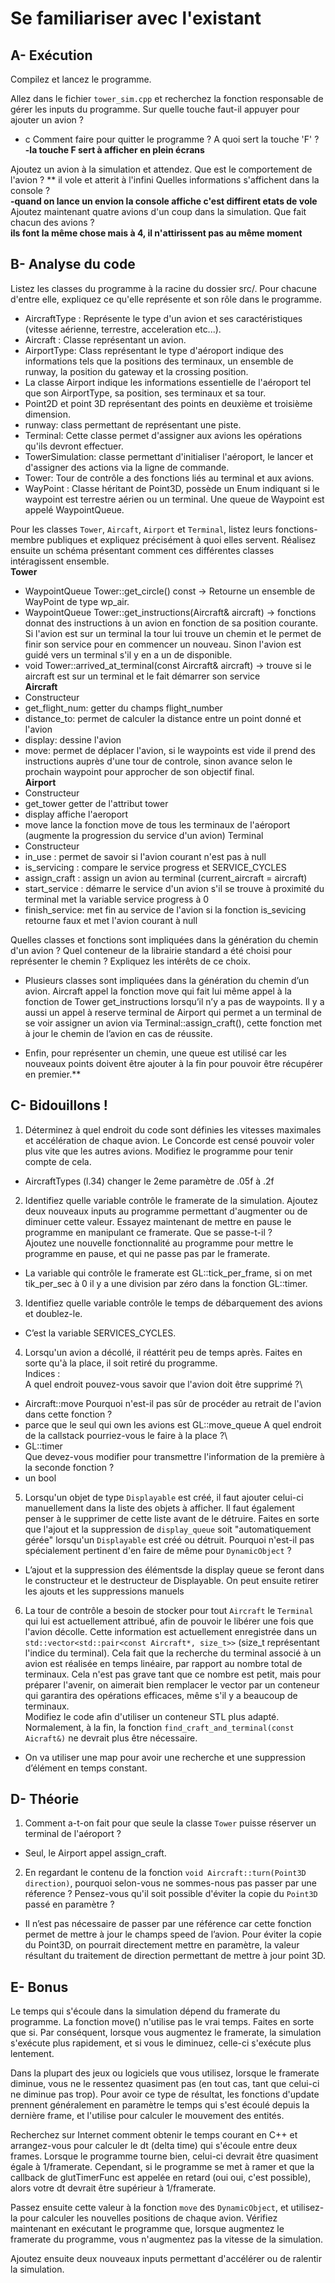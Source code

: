 # Se familiariser avec l'existant

## A- Exécution

Compilez et lancez le programme.

Allez dans le fichier `tower_sim.cpp` et recherchez la fonction responsable de gérer les inputs du programme.
Sur quelle touche faut-il appuyer pour ajouter un avion ?
* c
Comment faire pour quitter le programme ?
A quoi sert la touche 'F' ?
</br>**-la touche F sert à afficher en plein écrans**

Ajoutez un avion à la simulation et attendez.
Que est le comportement de l'avion ?
** il vole et atterit à l'infini
Quelles informations s'affichent dans la console ?
**</br>-quand on lance un envion la console affiche c'est diffirent etats de vole**  
Ajoutez maintenant quatre avions d'un coup dans la simulation.
Que fait chacun des avions ? 
**</br>ils font la même chose mais à 4, il n'attirissent pas au même moment**
## B- Analyse du code

Listez les classes du programme à la racine du dossier src/.
Pour chacune d'entre elle, expliquez ce qu'elle représente et son rôle dans le programme.
* AircraftType : Représente le type d'un avion et ses caractéristiques (vitesse aérienne, 
terrestre, acceleration etc...).
* Aircraft : Classe représentant un avion.
* AirportType: Class représentant le type d'aéroport indique des informations tels que la 
positions des terminaux, un ensemble de runway, la position du gateway et la crossing 
position.
* La classe Airport indique les informations essentielle de l'aéroport tel que son 
AirportType, sa position, ses terminaux et sa tour.
* Point2D et point 3D représentant des points en deuxième et troisième dimension.
* runway: class permettant de représentant une piste.
* Terminal: Cette classe permet d'assigner aux avions les opérations qu'ils devront 
effectuer.
* TowerSimulation: classe permettant d'initialiser l'aéroport, le lancer et d'assigner des 
actions via la ligne de commande.
* Tower: Tour de contrôle a des fonctions liés au terminal et aux avions.
* WayPoint : Classe héritant de Point3D, possède un Enum indiquant si le waypoint est 
terrestre aérien ou un terminal. Une queue de Waypoint est appelé WaypointQueue.


Pour les classes `Tower`, `Aircaft`, `Airport` et `Terminal`, listez leurs fonctions-membre publiques et expliquez précisément à quoi elles servent.
Réalisez ensuite un schéma présentant comment ces différentes classes intéragissent ensemble.
**<br/>Tower**
- WaypointQueue Tower::get_circle() const -> Retourne un ensemble de WayPoint de type 
wp_air.
- WaypointQueue Tower::get_instructions(Aircraft& aircraft) -> fonctions donnat des 
instructions à un avion en fonction de sa position courante. Si l'avion est sur un terminal la
tour lui trouve un chemin et le permet de finir son service pour en commencer un 
nouveau. Sinon l'avion est guidé vers un terminal s'il y en a un de disponible.
- void Tower::arrived_at_terminal(const Aircraft& aircraft) -> trouve si le aircraft est sur un 
terminal et le fait démarrer son service
**<br/>Aircraft**
- Constructeur 
- get_flight_num: getter du champs flight_number
- distance_to: permet de calculer la distance entre un point donné et l'avion
- display: dessine l'avion 
- move: permet de déplacer l'avion, si le waypoints est vide il prend des instructions 
auprès d'une tour de controle, sinon avance selon le prochain waypoint pour approcher de 
son objectif final.
**<br/>Airport**
- Constructeur 
- get_tower getter de l'attribut tower
- display affiche l'aeroport
- move lance la fonction move de tous les terminaux de l'aéroport (augmente la 
progression du service d'un avion)
Terminal
- Constructeur
- in_use : permet de savoir si l'avion courant n'est pas à null
- is_servicing : compare le service progress et SERVICE_CYCLES 
- assign_craft : assign un avion au terminal (current_aircraft = aircraft)
- start_service : démarre le service d'un avion s'il se trouve à proximité du terminal met la 
variable service progress à 0
- finish_service: met fin au service de l'avion si la fonction is_sevicing retourne faux et met 
l'avion courant à null


Quelles classes et fonctions sont impliquées dans la génération du chemin d'un avion ?
Quel conteneur de la librairie standard a été choisi pour représenter le chemin ?
Expliquez les intérêts de ce choix.
**</br>** 
* Plusieurs classes sont impliquées dans la génération du chemin d’un avion. 
Aircraft appel la fonction move qui fait lui même appel à la fonction de Tower 
get_instructions lorsqu’il n’y a pas de waypoints.
Il y a aussi un appel à reserve terminal de Airport qui permet a un terminal de se voir 
assigner un avion via Terminal::assign_craft(), cette fonction met à jour le chemin de 
l’avion en cas de réussite. 

* Enfin, pour représenter un chemin, une queue est utilisé car les nouveaux points doivent être ajouter à la fin pour pouvoir être récupérer en premier.**

## C- Bidouillons !

1) Déterminez à quel endroit du code sont définies les vitesses maximales et accélération de chaque avion.
Le Concorde est censé pouvoir voler plus vite que les autres avions.
Modifiez le programme pour tenir compte de cela.
* AircraftTypes (l.34) changer le 2eme paramètre de .05f à .2f

2) Identifiez quelle variable contrôle le framerate de la simulation.
Ajoutez deux nouveaux inputs au programme permettant d'augmenter ou de diminuer cette valeur.
Essayez maintenant de mettre en pause le programme en manipulant ce framerate. Que se passe-t-il ?\
Ajoutez une nouvelle fonctionnalité au programme pour mettre le programme en pause, et qui ne passe pas par le framerate.
* La variable qui contrôle le framerate est GL::tick_per_frame, si on met tik_per_sec à 0 il y a
une division par zéro dans la fonction GL::timer.


3) Identifiez quelle variable contrôle le temps de débarquement des avions et doublez-le.
* C’est la variable SERVICES_CYCLES.


4) Lorsqu'un avion a décollé, il réattérit peu de temps après.
Faites en sorte qu'à la place, il soit retiré du programme.\
Indices :\
A quel endroit pouvez-vous savoir que l'avion doit être supprimé ?\
*  Aircraft::move
Pourquoi n'est-il pas sûr de procéder au retrait de l'avion dans cette fonction ?
*  parce que le seul qui own les avions est GL::move_queue
A quel endroit de la callstack pourriez-vous le faire à la place ?\
* GL::timer\
Que devez-vous modifier pour transmettre l'information de la première à la seconde fonction ?
*  un bool

5) Lorsqu'un objet de type `Displayable` est créé, il faut ajouter celui-ci manuellement dans la liste des objets à afficher.
Il faut également penser à le supprimer de cette liste avant de le détruire.
Faites en sorte que l'ajout et la suppression de `display_queue` soit "automatiquement gérée" lorsqu'un `Displayable` est créé ou détruit.
Pourquoi n'est-il pas spécialement pertinent d'en faire de même pour `DynamicObject` ?
* L’ajout et la suppression des élémentsde la display queue se feront dans le constructeur 
et le destructeur de Displayable. On peut ensuite retirer les ajouts et les suppressions 
manuels

6) La tour de contrôle a besoin de stocker pour tout `Aircraft` le `Terminal` qui lui est actuellement attribué, afin de pouvoir le libérer une fois que l'avion décolle.
Cette information est actuellement enregistrée dans un `std::vector<std::pair<const Aircraft*, size_t>>` (size_t représentant l'indice du terminal).
Cela fait que la recherche du terminal associé à un avion est réalisée en temps linéaire, par rapport au nombre total de terminaux.
Cela n'est pas grave tant que ce nombre est petit, mais pour préparer l'avenir, on aimerait bien remplacer le vector par un conteneur qui garantira des opérations efficaces, même s'il y a beaucoup de terminaux.\
Modifiez le code afin d'utiliser un conteneur STL plus adapté. Normalement, à la fin, la fonction `find_craft_and_terminal(const Aicraft&)` ne devrait plus être nécessaire.
* On va utiliser une map pour avoir une recherche et une suppression d’élément en temps 
constant.
## D- Théorie

1) Comment a-t-on fait pour que seule la classe `Tower` puisse réserver un terminal de l'aéroport ?
* Seul, le Airport appel assign_craft.

2) En regardant le contenu de la fonction `void Aircraft::turn(Point3D direction)`, pourquoi selon-vous ne sommes-nous pas passer par une réference ?
Pensez-vous qu'il soit possible d'éviter la copie du `Point3D` passé en paramètre ?
* Il n’est pas nécessaire de passer par une référence car cette fonction permet 
de mettre à jour le champs speed de l’avion. Pour éviter la copie du Point3D, on
pourrait directement mettre en paramètre, la valeur résultant du traitement de 
direction permettant de mettre à jour point 3D.
## E- Bonus

Le temps qui s'écoule dans la simulation dépend du framerate du programme.
La fonction move() n'utilise pas le vrai temps. Faites en sorte que si.
Par conséquent, lorsque vous augmentez le framerate, la simulation s'exécute plus rapidement, et si vous le diminuez, celle-ci s'exécute plus lentement.

Dans la plupart des jeux ou logiciels que vous utilisez, lorsque le framerate diminue, vous ne le ressentez quasiment pas (en tout cas, tant que celui-ci ne diminue pas trop).
Pour avoir ce type de résultat, les fonctions d'update prennent généralement en paramètre le temps qui s'est écoulé depuis la dernière frame, et l'utilise pour calculer le mouvement des entités.

Recherchez sur Internet comment obtenir le temps courant en C++ et arrangez-vous pour calculer le dt (delta time) qui s'écoule entre deux frames.
Lorsque le programme tourne bien, celui-ci devrait être quasiment égale à 1/framerate.
Cependant, si le programme se met à ramer et que la callback de glutTimerFunc est appelée en retard (oui oui, c'est possible), alors votre dt devrait être supérieur à 1/framerate.

Passez ensuite cette valeur à la fonction `move` des `DynamicObject`, et utilisez-la pour calculer les nouvelles positions de chaque avion.
Vérifiez maintenant en exécutant le programme que, lorsque augmentez le framerate du programme, vous n'augmentez pas la vitesse de la simulation.

Ajoutez ensuite deux nouveaux inputs permettant d'accélérer ou de ralentir la simulation.
